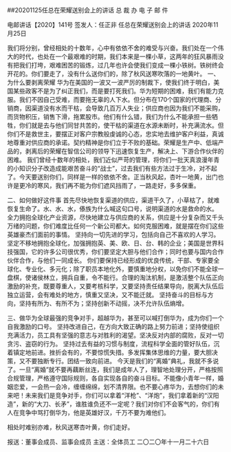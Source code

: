 ##20201125任总在荣耀送别会上的讲话
总 裁 办 电 子 邮 件
 
电邮讲话【2020】141号                    签发人：任正非
任总在荣耀送别会上的讲话
2020年11月25日

我们将分别，曾经相处的十数年，心中有依依不舍的难受与兴奋。我们处在一个伟大的时代，也处在一个最艰难的时期，我们本来是一棵小草，这两年的狂风暴雨没有把我们打垮，艰难困苦的锻炼，过几年也许会使我们变成一棵小铁树。铁树终会开花的。你们要走了，没有什么送你们的，除了秋风送寒吹落的一地黄叶。
一、为什么要剥离荣耀
华为在美国的一波又一波严厉的制裁下，使我们终于明白，美国某些政客不是为了纠正我们，而是要打死我们。华为短期的困难，我们有能力克服。我们不因自己受难，而要拖无辜的人下水。但分布在170个国家的代理商、分销商，因渠道没有水而干枯，会导致几百万人失业；供应商也因为我们不能采购，而货物积压，销售下滑，拖累股市。他们有什么错，我们为什么不能承担一些牺牲，你们就是去与他们同甘共苦的，使干枯的渠道在水源未断时，补充满流水。但你们不是救世主，要摆正对客户宗教般虔诚的心态，忠实地去维护客户利益，真诚地尊重对供应商的承诺。契约精神是你们立于不败的基础。荣耀是生产中、低端产品的，剥离后的荣耀在智信公司的领导下迅速恢复生产，解决上、下游合作伙伴的困难。
我们曾经十数年的相处，我们近似严苛的管理，将你们一批天真浪漫年青的小知识分子改造成能艰苦奋斗的“战士”，过去我们有些方法过于生冷，对不起了。今天要送别你们，同样是一样的依依不舍。正当秋风起，杏叶一地黄，出门也许是更冷的寒风，我们再不能为你们遮风挡雨了，一路走好，多多保重。
 
二、如何做好这件事
首先尽快地恢复渠道的供应，渠道干久了，小草枯了，就难恢复生命了。水、水、水，傣族为什么喊这句口号，说明渠道的水是救命的水。
全力拥抱全球化产业资源，尽快地建立与供应商的关系，供应是十分复杂而又千头万绪的问题，你们难度比任何一个新公司都大。如何克服困难，就是摆在你们这些英雄豪杰们面前的事情。
坚持向一切先进的学习，包括向自己不喜欢的人学习。坚定不移地拥抱全球化，加强拥抱英、美、欧、日、台、韩的企业；美国是世界科技强国，它的许多公司很优秀，你们要坚定大胆与他们合作；同时也要与国内合作伙伴合作，与他们一同成长。
你们要保持已经形成的优良传统，干部、专家要全球化、专业化、多元化；除了职员本地化外，要慎重地分权，以免你们不能全球一盘棋，使诸侯林立，拥兵自重，令不能行。合理的淘汰机制，是激活整个队伍正向激励的补充，既要尊重人，又要考核科学，又要坚持责任结果导向，脱离大队伍后独立运营，会有难处的地方，慎重又坚决，又不能迁就。
坚持奋斗的目标与方向，坚持有所为、有所不为；坚持创新不动摇，决不允许队伍熵增。
 
三、做华为全球最强的竞争对手，超越华为，甚至可以喊打倒华为，成为你们一个自我激励的口号。
坚持改进自己，在方向大致正确的路上努力前进；坚持使组织充满活力，员工具有坚强的意志与对胜利的渴望。坚决反对内部的腐败，反对一切贪污、盗窃的行为。
坚持过去有益的习惯与制度，流程科学全面的管好队伍，沉着镇定地前进。挫折会有的，不要惊慌失措。多发挥集体思维的力量，要大胆决策，又不要独断专行。团结一致向前进。
今天是我们的“离婚”典礼，我就不多说了。一旦“离婚”就不要再藕断丝连，我们是成年人了，理智地处理分开，严格按照合规管理，严格遵守国际规则，各自实现各自的奋斗目标。不能像小青年一样，婚姻恋爱，一会热一会冷，缠缠绵绵，划不清界限。也不要心疼华为，去想你们的未来吧！未来我们是竞争对手，你们可以拿着“洋枪”、“洋炮”，我们拿着新的“汉阳造”，新的“大刀、长矛”，谁胜谁负还不一定呢？我们对你们不会客气的，你们有人在竞争中骂打倒华为，他是英雄好汉，千万不要为难他们。
 
相处时难别亦难，秋风送寒杏叶黄，你们走好。
 
报送：董事会成员、监事会成员
主送：全体员工
二〇二〇年十一月二十六日

